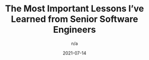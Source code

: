 ---
author: n/a
date: 2021-07-14
layout: post.njk
publisher: bttrprogramming
tags:
  - article
  - meta
target_url: https://betterprogramming.pub/the-most-important-lessons-ive-learned-from-senior-software-engineers-7dfbc2e0c6a
title: The Most Important Lessons I’ve Learned from Senior Software Engineers
---